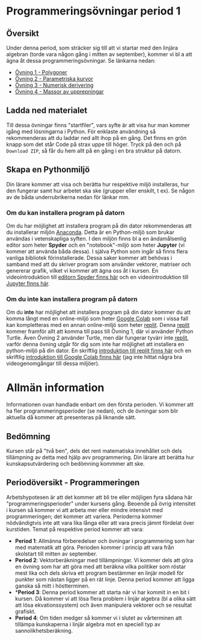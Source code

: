 # Programmeringsövningar period 1

## Översikt
Under denna period, som sträcker sig till att vi startar med den linjära algebran (torde vara någon gång i mitten av september), kommer vi bl a att ägna åt dessa programmeringsövningar. Se länkarna nedan:

* [Övning 1 - Polygoner](ovning_101)
* [Övning 2 - Parametriska kurvor](ovning_102)
* [Övning 3 - Numerisk derivering](ovning_103)
* [Övning 4 - Massor av upprepningar](ovning_104/trial_and_error.ipynb)

## Ladda ned materialet

Till dessa övningar finns "startfiler", vars syfte är att visa hur man kommer igång med lösningarna i Python. För enklaste användning så rekommenderas att du laddar ned allt ihop på en gång. Det finns en grön knapp som det står Code på strax uppe till höger. Tryck på den och på `Download ZIP`, så får du hem allt på en gång i en bra struktur på datorn.

## Skapa en Pythonmiljö
Din lärare kommer att visa och berätta hur respektive miljö installeras, hur den fungerar samt hur arbetet ska ske (grupper eller enskilt, t ex). Se någon av de båda underrubrikerna nedan för länkar mm.
### Om du **kan** installera program på datorn
Om du har möjlighet att installera program på din dator rekommenderas att du installerar miljön [Anaconda](https://www.anaconda.com/products/individual). Detta är en Python-miljö som brukar användas i vetenskapliga syften. I den miljön finns bl a en ändamålsenlig editor som heter **Spyder** och en "notebook"-miljö som heter **Jupyter** (vi kommer att använda båda dessa). I själva Python som ingår så finns flera vanliga bibliotek förinstallerade. Dessa saker kommer att behövas i samband med att du skriver program som använder vektorer, matriser och genererar grafik, vilket vi kommer att ägna oss åt i kursen. En videointroduktion till [editorn Spyder finns här](https://youtu.be/E2Dap5SfXkI) och en videointroduktion till [Jupyter finns här](https://youtu.be/HW29067qVWk).

### Om du **inte kan** installera program på datorn
Om du **inte** har möjlighet att installera program på din dator kommer du att komma långt med en online-miljö som heter [Google Colab](https://colab.research.google.com) som i vissa fall kan kompletteras med en annan online-miljö som heter [replit](https://replit.com). Denna [replit](https://replit.com) kommer framför allt att komma till pass till Övning 1, där vi använder Python Turtle. Även Övning 2 använder Turtle, men där fungerar tyvärr inte [replit](https://replit.com), varför denna övning utgår för dig som inte har möjlighet att installera en python-miljö på din dator. En skriftlig [introduktion till replit finns här](https://docs.replit.com/tutorials/00-overview#part1) och en skriftlig [introduktion till Google Colab finns här](https://colab.research.google.com/notebooks/basic_features_overview.ipynb) (jag inte hittat några bra videogenomgångar till dessa miljöer).

# Allmän information
Informationen ovan handlade enbart om den första perioden. Vi kommer att ha fler programmeringsperioder (se nedan), och de övningar som blir aktuella då kommer att presenteras på liknande sätt.

## Bedömning
Kursen står på "två ben", dels det rent matematiska innehållet och dels tillämpning av detta med hjälp avv programmering. Din lärare att berätta hur kunskapsutvärdering och bedömning kommmer att ske.


## Periodöversikt - Programmeringen
Arbetshypotesen är att det kommer att bli tre eller möjligen fyra sådana här "programmeringsperioder" under kursens gång. Beoende på övrig intensitet i kursen så kommer vi att arbeta mer eller mindre intensivt med programmeringen; det kommer att variera. Perioderna kommer nödvändigtvis inte att vara lika långa eller att vara precis jämnt fördelat över kurstiden. Temat på respektive period kommer att vara:

* **Period 1**: Allmänna förberedelser och övningar i programmering som har med matematik att göra. Perioden kommer i princip att vara från skolstart till mitten av september.
* **Period 2**: Vektorberäkningar med tillämpningar. Vi kommer dels att göra en övning som har att göra med att beräkna vilka politiker som röstar mest lika och dels skriva ett program bestämmer en linjär modell för punkter som nästan ligger på en rät linje. Denna period kommer att ligga ganska så mitt i höstterminen.
* ***Period 3**: Denna period kommer att starta när vi har kommit in en bit i kursen. Då kommer vi att lösa flera problem i linjär algebra (bl a olika sätt att lösa ekvationssystem) och även manipulera vektorer och se resultat grafiskt.
* **Period 4**: Om tiden medger så kommer vi i slutet av vårterminen att tillämpa kunskaperna i linjär algebra mot en speciell typ av sannolikhetsberäkning.